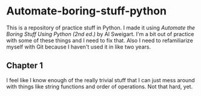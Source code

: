 # Automate-boring-stuff-python

This is a repository of practice stuff in Python. I made it using *Automate the Boring Stuff Using Python (2nd ed.)* by Al Sweigart. I'm a bit out of practice with some of these things and I need to fix that. Also I need to refamiliarize myself with Git because I haven't used it in like two years.

## Chapter 1

I feel like I know enough of the really trivial stuff that I can just mess around with things like string functions and order of operations. Not that hard, yet.